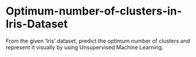 # Optimum-number-of-clusters-in-Iris-Dataset
From the given ‘Iris’ dataset, predict the optimum number of clusters and represent it visually by using Unsupervised Machine Learning.
